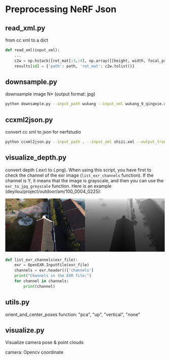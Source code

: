 # Preprocessing NeRF Json

## read_xml.py

from cc xml to a dict

```python
def read_xml(input_xml):
	...
	c2w = np.hstack([rot_mat[:3,:4], np.array([[height, width, focal_px]]).T])
	results[id] = {'path': path, 'rot_mat': c2w.tolist()}
```

## downsample.py

downsample image N* (output format: jpg)

```sh
python downsample.py --input_path wukang --input_xml wukang_9_qingxie.xml --downsample 4
```



## ccxml2json.py

convert cc xml to json for nerfstudio

```sh
python ccxml2json.py --input_path . --input_xml shizi.xml --output_transforms shizi.json
```

## visualize_depth.py

convert depth (.exr) to (.png). When using this script, you have first to check the channel of the exr image (`list_exr_channels` function). If the channel is Y, it means that the image is grayscale, and then you can use the `exr_to_jpg_greyscale` function. Here is an example (deyilou/project/outdoor/am/100_0004_0225):

<center class="half">    <img src="assets/100_0004_0225_5.JPG" width="50%"/><img src="assets/100_0004_0225_5.JPG.depth.png" width="50%"/> </center>

```python
def list_exr_channels(exr_file):
    exr = OpenEXR.InputFile(exr_file)
    channels = exr.header()['channels']
    print("Channels in the EXR file:")
    for channel in channels:
        print(channel)
```

## utils.py

orient_and_center_poses function: "pca", "up", "vertical", "none"



## visualize.py

Visualize camera pose & point clouds

camera: Opencv coordinate



